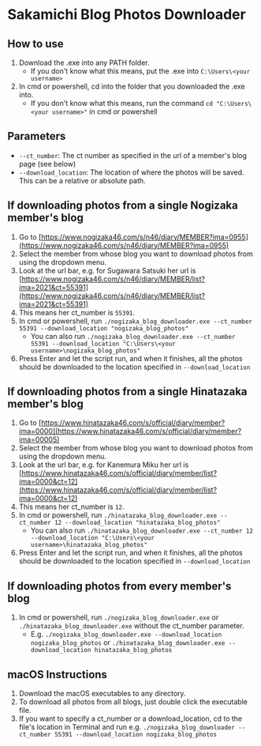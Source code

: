 # Sakamichi Blog Photos Downloader

## How to use
1. Download the .exe into any PATH folder.
    - If you don't know what this means, put the .exe into `C:\Users\<your username>`
2. In cmd or powershell, cd into the folder that you downloaded the .exe into.
    - If you don't know what this means, run the command `cd "C:\Users\<your username>"` in cmd or powershell

## Parameters
- `--ct_number`: The ct number as specified in the url of a member's blog page (see below)
- `--download_location`: The location of where the photos will be saved. This can be a relative or absolute path.

## If downloading photos from a single Nogizaka member's blog
1. Go to [https://www.nogizaka46.com/s/n46/diary/MEMBER?ima=0955](https://www.nogizaka46.com/s/n46/diary/MEMBER?ima=0955)
2. Select the member from whose blog you want to download photos from using the dropdown menu.
3. Look at the url bar, e.g. for Sugawara Satsuki her url is [https://www.nogizaka46.com/s/n46/diary/MEMBER/list?ima=2021&ct=55391](https://www.nogizaka46.com/s/n46/diary/MEMBER/list?ima=2021&ct=55391)
4. This means her ct_number is `55391`.
5. In cmd or powershell, run `./nogizaka_blog_downloader.exe --ct_number 55391 --download_location "nogizaka_blog_photos"`
    - You can also run `./nogizaka_blog_downloader.exe --ct_number 55391 --download_location "C:\Users\<your username>\nogizaka_blog_photos"`
6. Press Enter and let the script run, and when it finishes, all the photos should be downloaded to the location specified in `--download_location`

## If downloading photos from a single Hinatazaka member's blog
1. Go to [https://www.hinatazaka46.com/s/official/diary/member?ima=0000](https://www.hinatazaka46.com/s/official/diary/member?ima=00005)
2. Select the member from whose blog you want to download photos from using the dropdown menu.
3. Look at the url bar, e.g. for Kanemura Miku her url is [https://www.hinatazaka46.com/s/official/diary/member/list?ima=0000&ct=12](https://www.hinatazaka46.com/s/official/diary/member/list?ima=0000&ct=12)
4. This means her ct_number is `12`.
5. In cmd or powershell, run `./hinatazaka_blog_downloader.exe --ct_number 12 --download_location "hinatazaka_blog_photos"`
    - You can also run `./hinatazaka_blog_downloader.exe --ct_number 12 --download_location "C:\Users\<your username>\hinatazaka_blog_photos"`
6. Press Enter and let the script run, and when it finishes, all the photos should be downloaded to the location specified in `--download_location`

## If downloading photos from every member's blog
1. In cmd or powershell, run `./nogizaka_blog_downloader.exe` or `./hinatazaka_blog_downloader.exe` without the ct_number parameter.
    - E.g. `./nogizaka_blog_downloader.exe --download_location nogizaka_blog_photos` or `./hinatazaka_blog_downloader.exe --download_location hinatazaka_blog_photos`

## macOS Instructions
1. Download the macOS executables to any directory.
2. To download all photos from all blogs, just double click the executable file.
3. If you want to specify a ct_number or a download_location, cd to the file's location in Terminal and run e.g. `./nogizaka_blog_downloader --ct_number 55391 --download_location nogizaka_blog_photos`